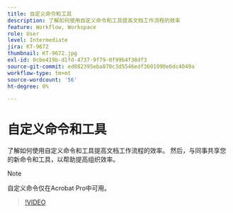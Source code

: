 ```yaml
---
title: 自定义命令和工具
description: 了解如何使用自定义命令和工具提高文档工作流程的效率
feature: Workflow, Workspace
role: User
level: Intermediate
jira: KT-9672
thumbnail: KT-9672.jpg
exl-id: 0cbe419b-d1fd-4737-9f79-0f99b4f38df3
source-git-commit: ed082395eba870c3d5546edf3601990e6dc4049a
workflow-type: tm+mt
source-wordcount: '56'
ht-degree: 0%

---
```


# 自定义命令和工具

了解如何使用自定义命令和工具提高文档工作流程的效率。 然后，与同事共享您的新命令和工具，以帮助提高组织效率。

>[!NOTE]
>
>自定义命令仅在Acrobat Pro中可用。

>[!VIDEO](https://video.tv.adobe.com/v/347067?quality=12&learn=on&hidetitle=true&captions=chi_hans)
